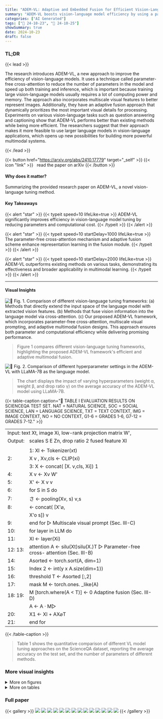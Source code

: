 ```yaml
---
title: "ADEM-VL: Adaptive and Embedded Fusion for Efficient Vision-Language Tuning"
summary: "ADEM-VL boosts vision-language model efficiency by using a parameter-free cross-attention mechanism, achieving superior accuracy with reduced computational cost."
categories: ["AI Generated"]
tags: ["🔖 24-10-23", "🤗 24-10-25"]
showSummary: true
date: 2024-10-23
draft: false
---
```


### TL;DR


{{< lead >}}

The research introduces ADEM-VL, a new approach to improve the efficiency of vision-language models.  It uses a technique called parameter-free cross-attention to reduce the number of parameters in the model and speed up both training and inference, which is important because training large vision-language models usually requires a lot of computing power and memory.  The approach also incorporates multiscale visual features to better represent images. Additionally, they have an adaptive fusion approach that dynamically prioritizes the most important visual details for processing. Experiments on various vision-language tasks such as question answering and captioning show that ADEM-VL performs better than existing methods while being more efficient. The researchers suggest that their approach makes it more feasible to use larger language models in vision-language applications, which opens up new possibilities for building more powerful multimodal systems.

{{< /lead >}}


{{< button href="https://arxiv.org/abs/2410.17779" target="_self" >}}
{{< icon "link" >}} &nbsp; read the paper on arXiv
{{< /button >}}

#### Why does it matter?
Summarizing the provided research paper on ADEM-VL, a novel vision-language tuning method.
#### Key Takeaways

{{< alert "star" >}}
{{< typeit speed=10 lifeLike=true >}} ADEM-VL significantly improves efficiency in vision-language model tuning by reducing parameters and computational cost. {{< /typeit >}}
{{< /alert >}}

{{< alert "star" >}}
{{< typeit speed=10 startDelay=1000 lifeLike=true >}} The parameter-free cross-attention mechanism and adaptive fusion scheme enhance representation learning in the fusion module. {{< /typeit >}}
{{< /alert >}}

{{< alert "star" >}}
{{< typeit speed=10 startDelay=2000 lifeLike=true >}} ADEM-VL outperforms existing methods on various tasks, demonstrating its effectiveness and broader applicability in multimodal learning. {{< /typeit >}}
{{< /alert >}}

------
#### Visual Insights



![](figures/figures_4_0.png "🔼 Fig. 1. Comparison of different vision-language tuning frameworks: (a) Methods that directly extend the input space of the language model with extracted vision features. (b) Methods that fuse vision information into the language model via cross-attention. (c) Our proposed ADEM-VL framework, which incorporates parameter-free cross-attention, multiscale visual prompting, and adaptive multimodal fusion designs. This approach ensures both parameter and computational efficiency while delivering promising performance.")

> Figure 1 compares different vision-language tuning frameworks, highlighting the proposed ADEM-VL framework's efficient and adaptive multimodal fusion.





![](charts/charts_11_0.png "🔼 Fig. 2. Comparison of different hyperparameter settings in the ADEM-VL with LLaMA-7B as the language model.")

> The chart displays the impact of varying hyperparameters (weight α, weight β, and drop ratio γ) on the average accuracy of the ADEM-VL model using LLaMA-7B.





{{< table-caption caption="🔽 TABLE I EVALUATION RESULTS ON SCIENCEQA TEST SET. NAT = NATURAL SCIENCE, SOC = SOCIAL SCIENCE, LAN = LANGUAGE SCIENCE, TXT = TEXT CONTEXT, IMG = IMAGE CONTEXT, NO = NO CONTEXT, G1-6 = GRADES 1-6, G7-12 = GRADES 7-12." >}}
<br><table id='4' style='font-size:16px'><tr><td colspan="2">Input: text Xt, image Xi, low-rank projection matrix W',</td></tr><tr><td>Output:</td><td>scales S E Zn, drop ratio 2 fused feature XI</td></tr><tr><td colspan="2"></td></tr><tr><td></td><td>1: Xl ← Tokenizer(xt)</td></tr><tr><td>2:</td><td>X v , Xv,cls ← CLIP(xi)</td></tr><tr><td></td><td>3: X ← concat( [X. v,cls, Xi]) 1</td></tr><tr><td>4:</td><td>X v ← Xv W'</td></tr><tr><td>5:</td><td>X' ← X v v</td></tr><tr><td>6:</td><td>for S in S do</td></tr><tr><td>7:</td><td>さ ← pooling(Xv, s) v,s</td></tr><tr><td>8:</td><td>← concat( [X'⌀,</td></tr><tr><td></td><td>X'o s]) v</td></tr><tr><td>9:</td><td>end for ▷ Multiscale visual prompt (Sec. III-C)</td></tr><tr><td>10:</td><td>for layer in LLM do</td></tr><tr><td>11:</td><td>Xl ← layer(Xi)</td></tr><tr><td>12: 13:</td><td>attention A ← silu(Xt)silu(X.)T ▷ Parameter-free cross- attention (Sec. III-B)</td></tr><tr><td>14:</td><td>Asorted ← torch.sort(A, dim=1)</td></tr><tr><td>15:</td><td>Index 2 ← int(y x A.size(dim=1))</td></tr><tr><td>16:</td><td>threshold T ← Asorted [:,2]</td></tr><tr><td>17:</td><td>mask M ← torch.ones. _like(A)</td></tr><tr><td>18: 19:</td><td>M [torch.where(A < T)] ← 0 Adaptine fusion (Sec. III-D)</td></tr><tr><td></td><td>A ← A · M▷</td></tr><tr><td>20:</td><td>X1 ← Xl + AX⌀T</td></tr><tr><td>21:</td><td>end for</td></tr></table>{{< /table-caption >}}

> Table 1 shows the quantitative comparison of different VL model tuning approaches on the ScienceQA dataset, reporting the average accuracy on the test set, and the number of parameters of different methods.



### More visual insights

<details>
<summary>More on figures
</summary>


![](figures/figures_11_0.png "🔼 Fig. 3. Visualization of image captioning results with LLaMA-7B. In each row, the left figure is the original image, while the middle and right figures demonstrate the dropping decisions for features at two different scales.")

> The figure shows examples of image captioning results, visualizing the model's decisions on which image features to use at each layer for different scales.


![](figures/figures_11_1.png "🔼 Fig. 1. Comparison of different vision-language tuning frameworks: (a) Methods that directly extend the input space of the language model with extracted vision features. (b) Methods that fuse vision information into the language model via cross-attention. (c) Our proposed ADEM-VL framework, which incorporates parameter-free cross-attention, multiscale visual prompting, and adaptive multimodal fusion designs. This approach ensures both parameter and computational efficiency while delivering promising performance.")

> The figure compares different vision-language tuning frameworks, highlighting the proposed ADEM-VL framework's efficiency and effectiveness.


![](figures/figures_11_2.png "🔼 Fig. 1. Comparison of different vision-language tuning frameworks: (a) Methods that directly extend the input space of the language model with extracted vision features. (b) Methods that fuse vision information into the language model via cross-attention. (c) Our proposed ADEM-VL framework, which incorporates parameter-free cross-attention, multiscale visual prompting, and adaptive multimodal fusion designs. This approach ensures both parameter and computational efficiency while delivering promising performance.")

> The figure compares different vision-language tuning frameworks, highlighting the proposed ADEM-VL framework's efficient and adaptive multimodal fusion approach.


![](figures/figures_11_3.png "🔼 Fig. 3. Visualization of image captioning results with LLaMA-7B. In each row, the left figure is the original image, while the middle and right figures demonstrate the dropping decisions for features at two different scales.")

> Figure 3 shows examples of image captioning results, visualizing how the model makes decisions on which image features to use based on their importance for each text token at different scales.


![](figures/figures_11_4.png "🔼 Fig. 1. Comparison of different vision-language tuning frameworks: (a) Methods that directly extend the input space of the language model with extracted vision features. (b) Methods that fuse vision information into the language model via cross-attention. (c) Our proposed ADEM-VL framework, which incorporates parameter-free cross-attention, multiscale visual prompting, and adaptive multimodal fusion designs. This approach ensures both parameter and computational efficiency while delivering promising performance.")

> The figure compares three different vision-language tuning frameworks, highlighting the proposed ADEM-VL framework's efficiency and effectiveness in multimodal fusion.


![](figures/figures_11_5.png "🔼 Fig. 3. Visualization of image captioning results with LLaMA-7B. In each row, the left figure is the original image, while the middle and right figures demonstrate the dropping decisions for features at two different scales.")

> The figure visualizes image captioning results, showing the original image alongside visualizations of the model's decisions on which image features to drop at different scales.


![](figures/figures_11_6.png "🔼 Fig. 3. Visualization of image captioning results with LLaMA-7B. In each row, the left figure is the original image, while the middle and right figures demonstrate the dropping decisions for features at two different scales.")

> The figure shows how the adaptive fusion scheme in ADEM-VL dynamically discards less relevant visual features for improved efficiency and performance in image captioning.


![](figures/figures_12_0.png "🔼 Fig. 4. Examples of zero-shot instruction-following tasks with LLaMA-7B.")

> The figure shows example outputs from a vision-language model performing zero-shot instruction following tasks, demonstrating its ability to generate coherent and relevant responses based on image and instruction inputs.


![](figures/figures_12_1.png "🔼 Fig. 1. Comparison of different vision-language tuning frameworks: (a) Methods that directly extend the input space of the language model with extracted vision features. (b) Methods that fuse vision information into the language model via cross-attention. (c) Our proposed ADEM-VL framework, which incorporates parameter-free cross-attention, multiscale visual prompting, and adaptive multimodal fusion designs. This approach ensures both parameter and computational efficiency while delivering promising performance.")

> The figure compares three different vision-language tuning frameworks, highlighting the proposed ADEM-VL framework's efficient and adaptive multimodal fusion approach.


![](figures/figures_12_2.png "🔼 Fig. 1. Comparison of different vision-language tuning frameworks: (a) Methods that directly extend the input space of the language model with extracted vision features. (b) Methods that fuse vision information into the language model via cross-attention. (c) Our proposed ADEM-VL framework, which incorporates parameter-free cross-attention, multiscale visual prompting, and adaptive multimodal fusion designs. This approach ensures both parameter and computational efficiency while delivering promising performance.")

> The figure compares different vision-language tuning frameworks, highlighting the proposed ADEM-VL framework's efficiency and effectiveness through parameter-free cross-attention, multiscale visual prompting, and adaptive fusion.


![](figures/figures_12_3.png "🔼 Fig. 1. Comparison of different vision-language tuning frameworks: (a) Methods that directly extend the input space of the language model with extracted vision features. (b) Methods that fuse vision information into the language model via cross-attention. (c) Our proposed ADEM-VL framework, which incorporates parameter-free cross-attention, multiscale visual prompting, and adaptive multimodal fusion designs. This approach ensures both parameter and computational efficiency while delivering promising performance.")

> The figure compares different vision-language tuning frameworks, highlighting the proposed ADEM-VL framework's efficiency and effectiveness through parameter-free cross-attention, multiscale visual prompting, and adaptive fusion.


</details>




<details>
<summary>More on tables
</summary>


{{< table-caption caption="🔽 TABLE I EVALUATION RESULTS ON SCIENCEQA TEST SET. NAT = NATURAL SCIENCE, SOC = SOCIAL SCIENCE, LAN = LANGUAGE SCIENCE, TXT = TEXT CONTEXT, IMG = IMAGE CONTEXT, NO = NO CONTEXT, G1-6 = GRADES 1-6, G7-12 = GRADES 7-12." >}}
<table id='4' style='font-size:18px'><tr><td rowspan="2">Method</td><td colspan="2">#Param</td><td colspan="3">Subject</td><td colspan="3">Context Modality</td><td colspan="2">Grade</td><td rowspan="2">Average</td></tr><tr><td>Trainable</td><td>LLM</td><td>NAT</td><td>SOC</td><td>LAN</td><td>TXT</td><td>IMG</td><td>NO</td><td>G1-6 G7-12</td><td></td></tr><tr><td colspan="12">Zero-/few-shot methods</td></tr><tr><td>Human [68]</td><td>-</td><td>-</td><td>90.23</td><td>84.97</td><td>87.48</td><td>89.60</td><td>87.50</td><td>88.10</td><td>91.59</td><td>82.42</td><td>88.40</td></tr><tr><td>GPT-3.5 [68]</td><td>-</td><td>-</td><td>74.64</td><td>69.74</td><td>76.00</td><td>74.44</td><td>67.28</td><td>77.42</td><td>76.80</td><td>68.89</td><td>73.97</td></tr><tr><td>GPT-3.5 [68]</td><td>-</td><td>-</td><td>75.44</td><td>70.87</td><td>78.09</td><td>74.68</td><td>67.43</td><td>79.93</td><td>78.23</td><td>69.68</td><td>75.17</td></tr><tr><td>GPT-4 []</td><td>-</td><td>-</td><td>84.06</td><td>73.45</td><td>87.36</td><td>81.87</td><td>70.75</td><td>90.73</td><td>84.69</td><td>79.10</td><td>82.69</td></tr><tr><td colspan="12">Full training methods</td></tr><tr><td>UnifiedQA [68]</td><td>223M</td><td>-</td><td>71.00</td><td>76.04</td><td>78.91</td><td>66.42</td><td>66.53</td><td>81.81</td><td>77.06</td><td>68.82</td><td>74.11</td></tr><tr><td>MM-CoTBase [69]</td><td>223M</td><td>-</td><td>87.52</td><td>77.17</td><td>85.82</td><td>87.88</td><td>82.90</td><td>86.83</td><td>84.65</td><td>85.37</td><td>84.91</td></tr><tr><td>MM-CoTLarge [69]</td><td>733M</td><td>-</td><td>95.91</td><td>82.00</td><td>90.82</td><td>95.26</td><td>88.80</td><td>92.89</td><td>92.44</td><td>90.31</td><td>91.68</td></tr><tr><td>LLaVA []</td><td>7B</td><td>7B</td><td>-</td><td>-</td><td>-</td><td>-</td><td>-</td><td>-</td><td>-</td><td>-</td><td>89.84</td></tr><tr><td>LLaVA []</td><td>13B</td><td>13B</td><td>90.36</td><td>95.95</td><td>88.00</td><td>89.49</td><td>88.00</td><td>90.66</td><td>90.93</td><td>90.90</td><td>90.92</td></tr><tr><td colspan="12">PEFT methods with LLaMA</td></tr><tr><td>LLaMA-Adapter []</td><td>1.8M</td><td>7B</td><td>84.37</td><td>88.30</td><td>84.36</td><td>83.72</td><td>80.32</td><td>86.90</td><td>85.83</td><td>84.05</td><td>85.19</td></tr><tr><td>LLaVA-LoRA []</td><td>4.4M</td><td>7B</td><td>91.70</td><td>94.60</td><td>86.09</td><td>91.25</td><td>90.28</td><td>88.64</td><td>91.52</td><td>89.65</td><td>90.85</td></tr><tr><td>LaVIN [10]</td><td>3.8M</td><td>7B</td><td>89.25</td><td>94.94</td><td>85.24</td><td>88.51</td><td>87.46</td><td>88.08</td><td>90.16</td><td>88.07</td><td>89.41</td></tr><tr><td>LaVIN [10]</td><td>5.4M</td><td>13B</td><td>90.32</td><td>94.38</td><td>87.73</td><td>89.44</td><td>87.65</td><td>90.31</td><td>91.19</td><td>89.26</td><td>90.50</td></tr><tr><td>Mem VP [59]</td><td>3.9M</td><td>7B</td><td>94.45</td><td>95.05</td><td>88.64</td><td>93.99</td><td>92.36</td><td>90.94</td><td>93.10</td><td>93.01</td><td>93.07</td></tr><tr><td>Mem VP [59]</td><td>5.5M</td><td>13B</td><td>95.07</td><td>95.15</td><td>90.00</td><td>94.43</td><td>92.86</td><td>92.47</td><td>93.61</td><td>94.07</td><td>93.78</td></tr><tr><td>ADEM-VL</td><td>4.5M</td><td>7B</td><td>95.52</td><td>95.39</td><td>89.18</td><td>95.36</td><td>93.95</td><td>90.94</td><td>93.87</td><td>93.80</td><td>93.85</td></tr><tr><td>ADEM-VL</td><td>5.5M</td><td>13B</td><td>96.00</td><td>94.94</td><td>91.27</td><td>95.45</td><td>93.95</td><td>93.03</td><td>94.46</td><td>94.73</td><td>94.55</td></tr><tr><td colspan="12">PEFT methods with LLaMA2</td></tr><tr><td>Mem VP [59]</td><td>3.9M</td><td>7B</td><td>93.12</td><td>94.60</td><td>89.27</td><td>92.86</td><td>91.13</td><td>91.15</td><td>92.51</td><td>92.29</td><td>92.43</td></tr><tr><td>ADEM-VL</td><td>4.5M</td><td>7B</td><td>95.74</td><td>94.83</td><td>90.00</td><td>95.50</td><td>93.75</td><td>91.78</td><td>94.16</td><td>93.87</td><td>94.06</td></tr></table>{{< /table-caption >}}

> Table I presents a comparison of various vision-language models' performance on the ScienceQA dataset, categorized by method type (zero-/few-shot, full training, parameter-efficient fine-tuning), model size, and context modality, showing the average accuracy achieved.


{{< table-caption caption="🔽 TABLE II EVALUATION RESULTS ON COCO CAPTION USING THE KARPATHY TEST SPLIT WITH LLAMA-13B AS THE LANGUAGE MODEL. #T. = TRAINABLE PARAMETERS. *PEFT METHODS." >}}
<table id='9' style='font-size:18px'><tr><td>Method</td><td>#T.</td><td>BLEU-4</td><td>CIDEr</td></tr><tr><td>ClipCap [77]</td><td>-</td><td>33.5</td><td>113.1</td></tr><tr><td>VisionLLM-H [78]</td><td>-</td><td>32.1</td><td>114.2</td></tr><tr><td>BLIP [60]</td><td>583M</td><td>40.4</td><td>136.7</td></tr><tr><td>BLIP-2 [35]</td><td>188M</td><td>43.7</td><td>145.3</td></tr><tr><td>*LLaMA-Adapter V2 [29]</td><td>14M</td><td>36.2</td><td>122.2</td></tr><tr><td>*LaVIN [10]</td><td>5.4M</td><td>37.8</td><td>131.7</td></tr><tr><td>* ADEM-VL</td><td>5.5M</td><td>38.5</td><td>133.2</td></tr></table>{{< /table-caption >}}

> The table presents quantitative results of different vision-language models on the COCO Caption dataset, comparing the performance of various approaches in terms of BLEU-4 and CIDEr scores, along with the number of trainable parameters.


{{< table-caption caption="🔽 TABLE III EVALUATION RESULTS ON THE MME BENCHMARK WITH LLAMA-13B AS THE LANGUAGE MODEL. MME-C AND MME-P MEASURE THE PERCEPTION AND COGNITION ABILITIES OF THE MODEL, RESPECTIVELY. EXTRA TOKENS REFER TO THE NUMBER OF ADDITIONAL TOKENS PROCESSED BY THE LLM BEYOND THE STANDARD TEXT TOKENS. #T. = TRAINABLE PARAMETERS. *PEFT METHODS." >}}
<table id='4' style='font-size:18px'><tr><td>Method</td><td>#Trainable param</td><td>#Extra tokens</td><td>MME-P</td><td>MME-C</td></tr><tr><td>LLaVA []</td><td>13B</td><td>256</td><td>502.8</td><td>214.6</td></tr><tr><td>* Prompt-Aware Adapter [79]</td><td>-</td><td>256</td><td>1375.0</td><td>289.3</td></tr><tr><td>* MiniGPT-4 [36]</td><td>-</td><td>256</td><td>866.5</td><td>292.1</td></tr><tr><td>* LayerNorm [80]</td><td>325M</td><td>256</td><td>929.3</td><td>254.3</td></tr><tr><td>LayerNorm-simp. [80]</td><td>0.4M</td><td>256</td><td>824.3</td><td>221.1</td></tr><tr><td>* LLaMA-Adapter [9]</td><td>14M</td><td>-</td><td>972.6</td><td>248.9</td></tr><tr><td>** LaVIN [10]</td><td>5.4M</td><td>7</td><td>963.6</td><td>249.6</td></tr><tr><td>ADEM-VL</td><td>5.5M</td><td>1</td><td>966.2</td><td>270.7</td></tr></table>{{< /table-caption >}}

> Table III presents a comparison of different vision-language models on the MME benchmark, showing the number of trainable parameters, extra tokens, and performance scores for perception and cognition.


{{< table-caption caption="🔽 TABLE IV COMPARISON AMONG DIFFERENT VL MODELS ON MORE IMAGE UNDERSTANDING TASKS. * BASELINE RESULTS EVALUATED THROUGH OUR IMPLEMENTATION USING THE OFFICIAL CHECKPOINT." >}}
<table id='6' style='font-size:16px'><tr><td rowspan="2">Method</td><td colspan="2">#Param</td><td colspan="2">Image QA</td><td colspan="2">Benchmark</td></tr><tr><td>Trainable</td><td>LLM</td><td>VQAv2</td><td>GQA</td><td>MMB</td><td>MMMU</td></tr><tr><td colspan="7">Full training methods</td></tr><tr><td>LLaVA []</td><td>13B</td><td>13B</td><td>-</td><td>-</td><td>34.1</td><td>32.3</td></tr><tr><td>mPLUG-Owl2 [81]</td><td>8.2B</td><td>8.2B</td><td>79.4</td><td>56.1</td><td>64.5</td><td>-</td></tr><tr><td>InternLM-XComposer2 [32]</td><td>7B</td><td>7B</td><td>-</td><td>-</td><td>79.6</td><td>42.0</td></tr><tr><td>MoE-LLaVA-1.6Bx4-Top2 [82]</td><td>6.4B</td><td>6.4B</td><td>76.7</td><td>60.3</td><td>60.2</td><td>-</td></tr><tr><td colspan="7">PEFT methods</td></tr><tr><td>MiniGPT-4 [36]</td><td>-</td><td>13B</td><td>-</td><td>-</td><td>23.0</td><td>-</td></tr><tr><td>LaVIN [10]</td><td>5.4M</td><td>13B</td><td>68.6*</td><td>48.8*</td><td>56.7*</td><td>35.0*</td></tr><tr><td>ADEM-VL</td><td>4.5M</td><td>7B</td><td>71.7</td><td>52.4</td><td>52.4</td><td>34.2</td></tr><tr><td>ADEM-VL</td><td>5.5M</td><td>13B</td><td>73.5</td><td>56.0</td><td>58.4</td><td>38.3</td></tr></table>{{< /table-caption >}}

> Table IV compares the performance of different vision-language models on various image understanding tasks, including the number of trainable parameters and the performance on VQAv2, GQA, MMB, and MMMU benchmarks.


{{< table-caption caption="🔽 TABLE V TRAINING AND INFERENCE SPEED OF DIFFERENT APPROACHES. MEMORY-SAVING OR SPEED-UP APPROACHES SUCH AS CHECKPOINTING AND FLAASHATTENTION ARE NOT ADOPTED. FLOPS ARE ESTIMATED FOR GENERATING A SINGLE NEW TOKEN WITH A TEXT SEQUENCE LENGTH OF 256. EXPERIMENTS ON COCO CAPTIONING AND INSTRUCTION-FOLLOWING WERE NOT IMPLEMENTED IN THE ORIGINAL PAPERS OF LLAVA-LORA AND MEMVP, SO THE OVERALL TRAINING TIME FOR THESE TASKS IS UNAVAILABLE." >}}
<table id='4' style='font-size:18px'><tr><td rowspan="2">Method</td><td colspan="2">#Param</td><td rowspan="2">FLOPs</td><td colspan="2">#Time (s/batch)</td><td colspan="3">#Overall training time (GPU Hours)</td></tr><tr><td>T.</td><td>LLM</td><td>Training</td><td>Inference</td><td>ScienceQA</td><td>COCO caption</td><td>Instruction</td></tr><tr><td>LLaVA-LoRA [59]</td><td>4.4M</td><td>7B</td><td>110.44T</td><td>0.49</td><td>3.42</td><td>8.8</td><td>-</td><td>-</td></tr><tr><td>LaVIN [10]</td><td>3.8M</td><td>7B</td><td>56.19T</td><td>0.39</td><td>2.06</td><td>6.8</td><td>12.7</td><td>211.4</td></tr><tr><td>MemVP [59]</td><td>3.9M</td><td>7B</td><td>54.81T</td><td>0.28</td><td>1.88</td><td>5.1</td><td>-</td><td>-</td></tr><tr><td>MemVP [59]</td><td>5.5M</td><td>13B</td><td>132.76T</td><td>0.46</td><td>3.07</td><td>8.1</td><td>-</td><td>-</td></tr><tr><td>ADEM-VL</td><td>4.5M</td><td>7B</td><td>54.93T</td><td>0.25</td><td>1.86</td><td>4.3</td><td>8.0</td><td>134.8</td></tr><tr><td>ADEM-VL</td><td>5.5M</td><td>13B</td><td>133.26T</td><td>0.39</td><td>2.97</td><td>6.9</td><td>12.5</td><td>212.9</td></tr></table>{{< /table-caption >}}

> This table compares the training and inference speed, along with the number of parameters and FLOPs, of various vision-language models.


{{< table-caption caption="🔽 TABLE VI ABLATION STUDY OF EACH MODULE IN OUR ADEM-VL FRAMEWORK WITH LLAMA-7B AS THE LANGUAGE MODEL." >}}
<table id='7' style='font-size:18px'><tr><td rowspan="2">Setting</td><td rowspan="2">#Trainable</td><td colspan="3">Subject</td><td colspan="3">Context Modality</td><td colspan="2">Grade</td><td rowspan="2">Average</td></tr><tr><td>NAT</td><td>SOC</td><td>LAN</td><td>TXT</td><td>IMG</td><td>NO</td><td>G1-6</td><td>G7-12</td></tr><tr><td>Baseline</td><td>3.4M</td><td>93.49</td><td>95.05</td><td>88.21</td><td>92.85</td><td>91.28</td><td>90.92</td><td>92.50</td><td>92.35</td><td>92.45</td></tr><tr><td>+ [cls] token</td><td>4.0M</td><td>93.70</td><td>95.00</td><td>88.46</td><td>93.19</td><td>91.85</td><td>90.63</td><td>92.37</td><td>93.05</td><td>92.61</td></tr><tr><td>+ Parameter-free xattn</td><td>4.0M</td><td>94.60</td><td>95.65</td><td>89.00</td><td>94.56</td><td>93.19</td><td>90.89</td><td>93.42</td><td>93.27</td><td>93.37</td></tr><tr><td>+ Multiscale VP</td><td>4.5M</td><td>95.10</td><td>95.50</td><td>88.50</td><td>94.87</td><td>93.48</td><td>90.66</td><td>93.61</td><td>93.21</td><td>93.47</td></tr><tr><td>+ Adaptive fusion</td><td>4.5M</td><td>95.52</td><td>95.39</td><td>89.18</td><td>95.36</td><td>93.95</td><td>90.94</td><td>93.87</td><td>93.80</td><td>93.85</td></tr></table>{{< /table-caption >}}

> Table VI presents the ablation study of each component in the ADEM-VL framework using LLaMA-7B as the language model, showing the impact of each module on the average accuracy across various categories and grades.


{{< table-caption caption="🔽 TABLE VII COMPARISON OF DIFFERENT LOCATIONS FOR INSERTING CROSS-ATTENTION MODULES WITH LLAMA-7B AS THE LANGUAGE MODEL. 'QUERY FROM' INDICATES WHICH FEATURES OF THE LANGUAGE MODEL SERVE AS INPUTS TO THE CROSS-ATTENTION MODULES, WHILE 'ADD TO' INDICATES WHERE THE OUTPUT OF THESE MODULES IS FUSED INTO THE FEATURES OF THE LANGUAGE MODEL BY ADDITION." >}}
<table id='10' style='font-size:20px'><tr><td>Query from</td><td>Add to</td><td>Average</td></tr><tr><td>MHSA (in)</td><td>MHSA (in)</td><td>92.19</td></tr><tr><td>MHSA (in)</td><td>MHSA (out)</td><td>93.18</td></tr><tr><td>MHSA (out)</td><td>MHSA (out)</td><td>92.00</td></tr><tr><td>MLP (in)</td><td>MLP (in)</td><td>91.77</td></tr><tr><td>MLP (in)</td><td>MLP (out)</td><td>93.85</td></tr><tr><td>MLP (out)</td><td>MLP (out)</td><td>92.27</td></tr></table>{{< /table-caption >}}

> The table compares the average accuracy on the ScienceQA dataset using different configurations of cross-attention module placement within the language model.


{{< table-caption caption="🔽 TABLE VIII COMPARISON OF DIFFERENT NON-PARAMETERIZED LINEAR PROJECTION IN EQUATION 3 WITH LLAMA-7B AS THE LANGUAGE MODEL." >}}
<table id='12' style='font-size:18px'><tr><td>Projection</td><td>formula</td><td>Average</td></tr><tr><td>None</td><td>x → x</td><td>92.16</td></tr><tr><td>Softmax</td><td>x → softmax(x)</td><td>79.42</td></tr><tr><td>ReLU</td><td>x → relu(x)</td><td>91.99</td></tr><tr><td>ELU</td><td>x → elu(x)</td><td>92.45</td></tr><tr><td>SiLU</td><td>x → silu(x)</td><td>93.85</td></tr><tr><td>SiLU (positive)</td><td>x → silu(x) - min(x)</td><td>38.58</td></tr></table>{{< /table-caption >}}

> Table VIII compares different non-parameterized linear projection methods used in Equation 3 of the ADEM-VL framework, showing their impact on the average accuracy when using LLaMA-7B as the language model.


{{< table-caption caption="🔽 TABLE IX COMPARISON OF DIFFERENT DOWNSAMPLING METHODS AND SCALES IN GENERATING MULTIMODAL VISUAL PROMPTS WITH LLAMA-7B AS THE LANGUAGE MODEL." >}}
<table id='5' style='font-size:20px'><tr><td>Down sample</td><td>Size</td><td>Average</td></tr><tr><td>None</td><td>256</td><td>93.70</td></tr><tr><td>Avg. pooling</td><td>64</td><td>92.82</td></tr><tr><td>Avg. pooling</td><td>16</td><td>91.65</td></tr><tr><td>Avg. pooling</td><td>concat(64,16)</td><td>93.24</td></tr><tr><td>Avg. pooling</td><td>concat(256,16)</td><td>93.65</td></tr><tr><td>Avg. pooling</td><td>concat(256,64)</td><td>93.85</td></tr><tr><td>Avg. pooling</td><td>concat(256,64,16)</td><td>93.59</td></tr><tr><td>Max pooling</td><td>concat(256,64)</td><td>93.55</td></tr></table>{{< /table-caption >}}

> Table IX shows the comparison of different downsampling methods and scales in generating multimodal visual prompts with LLaMA-7B as the language model, presenting average accuracy results for various configurations.


{{< table-caption caption="🔽 TABLE X INTEGRATION WITH DIFFERENT INPUT-STAGE FUSION SCHEMES WITH LLAMA-7B AS THE LANGUAGE MODEL." >}}
<table id='7' style='font-size:16px'><tr><td colspan="2">Visual input</td><td rowspan="2">Average</td></tr><tr><td>#Visual tokens</td><td>[cls] token</td></tr><tr><td>0</td><td>X</td><td>92.97</td></tr><tr><td>0</td><td>V</td><td>93.85</td></tr><tr><td>64</td><td>X</td><td>92.47</td></tr><tr><td>64</td><td>V</td><td>92.86</td></tr><tr><td>256</td><td>X</td><td>89.86</td></tr><tr><td>256</td><td>V</td><td>90.17</td></tr></table>{{< /table-caption >}}

> Table X shows the impact of integrating different input-stage fusion schemes on the performance of the ADEM-VL model using LLaMA-7B, comparing the use of [cls] tokens and different numbers of visual tokens.


</details>


### Full paper

{{< gallery >}}
<img src="paper_images/1.png" class="grid-w50 md:grid-w33 xl:grid-w25" />
<img src="paper_images/2.png" class="grid-w50 md:grid-w33 xl:grid-w25" />
<img src="paper_images/3.png" class="grid-w50 md:grid-w33 xl:grid-w25" />
<img src="paper_images/4.png" class="grid-w50 md:grid-w33 xl:grid-w25" />
<img src="paper_images/5.png" class="grid-w50 md:grid-w33 xl:grid-w25" />
<img src="paper_images/6.png" class="grid-w50 md:grid-w33 xl:grid-w25" />
<img src="paper_images/7.png" class="grid-w50 md:grid-w33 xl:grid-w25" />
<img src="paper_images/8.png" class="grid-w50 md:grid-w33 xl:grid-w25" />
<img src="paper_images/9.png" class="grid-w50 md:grid-w33 xl:grid-w25" />
<img src="paper_images/10.png" class="grid-w50 md:grid-w33 xl:grid-w25" />
<img src="paper_images/11.png" class="grid-w50 md:grid-w33 xl:grid-w25" />
<img src="paper_images/12.png" class="grid-w50 md:grid-w33 xl:grid-w25" />
<img src="paper_images/13.png" class="grid-w50 md:grid-w33 xl:grid-w25" />
<img src="paper_images/14.png" class="grid-w50 md:grid-w33 xl:grid-w25" />
{{< /gallery >}}